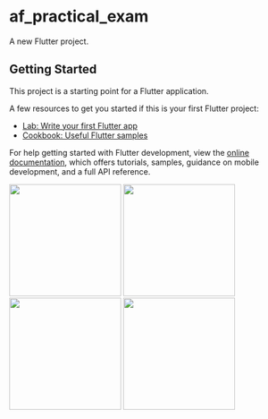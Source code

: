 # af_practical_exam

A new Flutter project.

## Getting Started

This project is a starting point for a Flutter application.

A few resources to get you started if this is your first Flutter project:

- [Lab: Write your first Flutter app](https://docs.flutter.dev/get-started/codelab)
- [Cookbook: Useful Flutter samples](https://docs.flutter.dev/cookbook)

For help getting started with Flutter development, view the
[online documentation](https://docs.flutter.dev/), which offers tutorials,
samples, guidance on mobile development, and a full API reference.

<img src = "https://github.com/thatskishan/af_practical_exam/assets/123537725/acaf1028-490d-4465-8908-b3413f02ff5a" width="200px">
<img src = "https://github.com/thatskishan/af_practical_exam/assets/123537725/1f6f3f0e-2427-460a-99c2-b382178848c0" width="200px">
<img src = "https://github.com/thatskishan/af_practical_exam/assets/123537725/e2b63465-0bf4-4af6-8aae-3a029553595f" width="200px">
<img src = "https://github.com/thatskishan/af_practical_exam/assets/123537725/82ef4082-767c-47cf-8244-064306071f68" width="200px">






